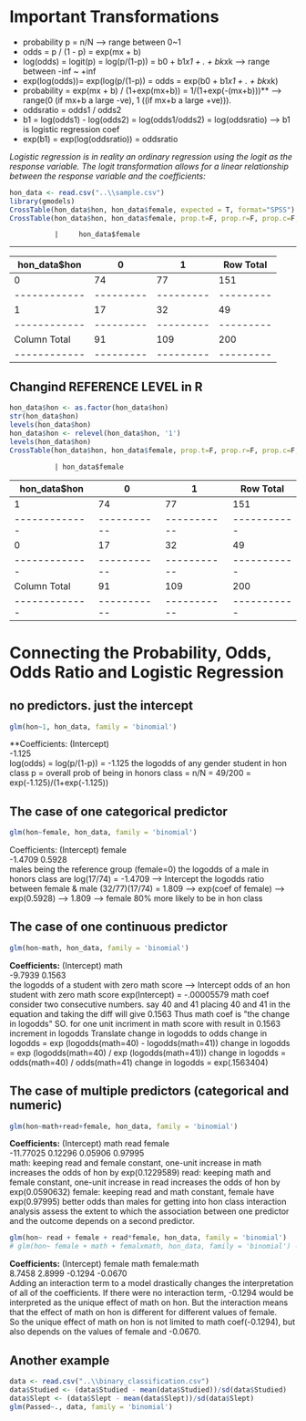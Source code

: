 
# Important Transformations

* probability p =   n/N --> range between 0~1
* odds          =   p / (1 - p)                 =   exp(mx  + b) 
* log(odds)     =   logit(p)                    =   log(p/(1-p))          =   b0 + b1*x1 + . + bk*xk  --> range between -inf ~ +inf
* exp(log(odds))=   exp(log(p/(1-p))            =   odds                  =   exp(b0 + b1*x1 + . + bk*xk)   
* probability   =   exp(mx + b) / (1+exp(mx+b)) =   1/(1+exp(-(mx+b)))** --> range(0 (if mx+b a large -ve), 1 ((if mx+b a large +ve))). 
* oddsratio     =   odds1 / odds2 
* b1            =   log(odds1) - log(odds2)     =   log(odds1/odds2)      =   log(oddsratio)   --> b1 is logistic regression coef
* exp(b1)       =   exp(log(oddsratio))         =   oddsratio        

*Logistic regression is in reality an ordinary regression using the logit as the response variable.*
*The logit transformation allows for a linear relationship between the response variable and the coefficients:*

```r
hon_data <- read.csv("..\\sample.csv")
library(gmodels)
CrossTable(hon_data$hon, hon_data$female, expected = T, format="SPSS")
CrossTable(hon_data$hon, hon_data$female, prop.t=F, prop.r=F, prop.c=F, prop.chisq=F, format="SPSS")
```

               |     hon_data$female 
-------------------------------------------------
hon_data$hon   |        0  |        1  | Row Total | 
  ------------ | --------- | --------- | --------- |
             0 |       74  |       77  |      151  | 
  ------------ | --------- | --------- | --------- |
             1 |       17  |       32  |       49  | 
  ------------ | --------- | --------- | --------- |
  Column Total |       91  |      109  |      200  | 
  ------------ | --------- | --------- | --------- |
  
## Changind REFERENCE LEVEL in R
```r
hon_data$hon <- as.factor(hon_data$hon)
str(hon_data$hon)
levels(hon_data$hon)
hon_data$hon <- relevel(hon_data$hon, '1')
levels(hon_data$hon)
CrossTable(hon_data$hon, hon_data$female, prop.t=F, prop.r=F, prop.c=F, prop.chisq=F, format="SPSS")
```

               | hon_data$female 
hon_data$hon   |        0  |        1  | Row Total | 
  -------------|-----------|-----------|-----------|
             1 |       74  |       77  |      151  | 
  -------------|-----------|-----------|-----------|
             0 |       17  |       32  |       49  | 
  -------------|-----------|-----------|-----------|
  Column Total |       91  |      109  |      200  | 
  -------------|-----------|-----------|-----------|
  

# Connecting the Probability, Odds, Odds Ratio and Logistic Regression
## no predictors. just the intercept
```r
glm(hon~1, hon_data, family = 'binomial')
```
**Coefficients:
(Intercept)  
 -1.125  
 log(odds) = log(p/(1-p)) = -1.125
 the logodds of any gender student in hon class
 p = overall prob of being in honors class = n/N = 49/200 = exp(-1.125)/(1+exp(-1.125))

## The case of one categorical predictor
```r
glm(hon~female, hon_data, family = 'binomial')
```
 Coefficients: 
  (Intercept)       female  
   -1.4709       0.5928  
 males being the reference group (female=0)
 the logodds of a male in honors class are log(17/74) = -1.4709 --> Intercept
 the logodds ratio between female & male (32/77)(17/74) = 1.809
 --> exp(coef of female) --> exp(0.5928) --> 1.809 --> female 80% more likely to be in hon class

## The case of one continuous predictor
```r
glm(hon~math, hon_data, family = 'binomial')
```
**Coefficients:**
 (Intercept)   math  
 -9.7939       0.1563  
 the logodds of a student with zero math score --> Intercept
 odds of an hon student with zero math score exp(Intercept) = -.00005579
 math coef
 consider two consecutive numbers. say 40 and 41
 placing 40 and 41 in the equation and taking the diff will give 0.1563
 Thus math coef is "the change in logodds"
 SO. for one unit incriment in math score with result in 0.1563 increment in logodds
 Translate change in logodds to odds
 change in logodds = exp (logodds(math=40) - logodds(math=41))
 change in logodds = exp (logodds(math=40) / exp (logodds(math=41)))
 change in logodds = odds(math=40) / odds(math=41)
 change in logodds = exp(.1563404) 

## The case of multiple predictors (categorical and numeric)
```r
glm(hon~math+read+female, hon_data, family = 'binomial')
```
**Coefficients:**
 (Intercept)      math         read        female  
 -11.77025      0.12296      0.05906      0.97995  
 math: keeping read and female constant, one-unit increase in math increases the odds of hon by exp(0.1229589)
 read: keeping math and female constant, one-unit increase in read increases the odds of hon by exp(0.0590632)
 female: keeping read and math constant, female have exp(0.97995) better odds than males for getting into hon class
 interaction analysis
 assess the extent to which the association between one predictor and the outcome depends on a second predictor.
```r
glm(hon~ read + female + read*female, hon_data, family = 'binomial')
# glm(hon~ female + math + femalxmath, hon_data, family = 'binomial') --> same thing
```
**Coefficients:**
  (Intercept)       female         math  female:math  
       8.7458       2.8999      -0.1294      -0.0670  
 Adding an interaction term to a model drastically changes the interpretation of all of the coefficients. 
 If there were no interaction term, -0.1294 would be interpreted as the unique effect of math on hon. 
 But the interaction means that the effect of math on hon is different for different values of female.  
 So the unique effect of math on hon is not limited to math coef(-0.1294), but also depends on the values of female and -0.0670. 

## Another example
```r
data <- read.csv("..\\binary_classification.csv")
data$Studied <- (data$Studied - mean(data$Studied))/sd(data$Studied)
data$Slept <- (data$Slept - mean(data$Slept))/sd(data$Slept)
glm(Passed~., data, family = 'binomial')
```
